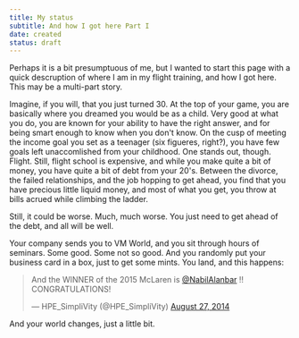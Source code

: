 ```yaml
---
title: My status
subtitle: And how I got here Part I
date: created
status: draft
---
```

Perhaps it is a bit presumptuous of me, but I wanted to start this page with a quick descruption of where I am in my flight training, and how I got here. This may be a multi-part story.

Imagine, if you will, that you just turned 30. At the top of your game, you are basically where you dreamed you would be as a child. Very good at what you do, you are known for your ability to have the right answer, and for being smart enough to know when you don't know. On the cusp of meeting the income goal you set as a teenager (six figueres, right?), you have few goals left unaccomlished from your childhood. One stands out, though. Flight. Still, flight school is expensive, and while you make quite a bit of money, you have quite a bit of debt from your 20's. Between the divorce, the failed relationships, and the job hopping to get ahead, you find that you have precious little liquid money, and most of what you get, you throw at bills acrued while climbing the ladder. 

Still, it could be worse. Much, much worse. You just need to get ahead of the debt, and all will be well. 

Your company sends you to VM World, and you sit through hours of seminars. Some good. Some not so good. And you randomly put your business card in a box, just to get some mints. You land, and this happens:

<blockquote class="twitter-tweet" data-lang="en"><p lang="en" dir="ltr">And the WINNER of the 2015 McLaren is <a href="https://twitter.com/NabilAlanbar?ref_src=twsrc%5Etfw">@NabilAlanbar</a> !! CONGRATULATIONS!</p>&mdash; HPE_SimpliVity (@HPE_SimpliVity) <a href="https://twitter.com/HPE_SimpliVity/status/504778182101577728?ref_src=twsrc%5Etfw">August 27, 2014</a></blockquote> <script async src="https://platform.twitter.com/widgets.js" charset="utf-8"></script>

And your world changes, just a little bit.